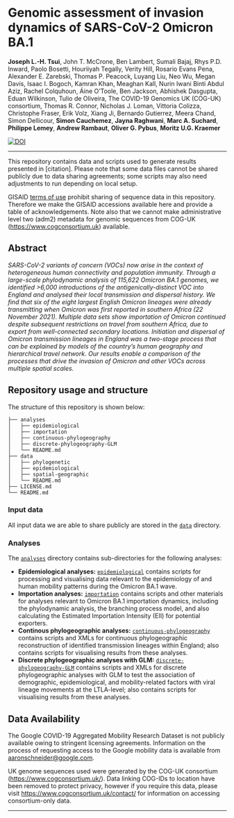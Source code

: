 # Genomic assessment of invasion dynamics of SARS-CoV-2 Omicron BA.1

​​**Joseph L.-H. Tsui**, John T. McCrone, Ben Lambert, Sumali Bajaj, Rhys P.D. Inward, Paolo Bosetti, Houriiyah Tegally, Verity Hill, Rosario Evans Pena, Alexander E. Zarebski, Thomas P. Peacock, Luyang Liu, Neo Wu, Megan Davis, Isaac I. Bogoch, Kamran Khan, Meaghan Kall, Nurin Iwani Binti Abdul Aziz, Rachel Colquhoun, Áine O’Toole, Ben Jackson, Abhishek Dasgupta, Eduan Wilkinson, Tulio de Oliveira, The COVID-19 Genomics UK (COG-UK) consortium, Thomas R. Connor, Nicholas J. Loman, Vittoria Colizza, Christophe Fraser, Erik Volz, Xiang Ji, Bernardo Gutierrez, Meera Chand, Simon Dellicour, **Simon Cauchemez**, **Jayna Raghwani**, **Marc A. Suchard**, **Philippe Lemey**, **Andrew Rambaut**, **Oliver G. Pybus**, **Moritz U.G. Kraemer**

[![DOI](https://zenodo.org/badge/638929927.svg)](https://zenodo.org/badge/latestdoi/638929927)

---

This repository contains data and scripts used to generate results
presented in [citation]. Please note that some data files cannot be shared publicly due to data sharing agreements; some scripts may also need adjustments to run depending on local setup.

GISAID [terms of use](https://www.gisaid.org/registration/terms-of-use/) prohibit sharing of sequence data in this repository. Therefore we make the GISAID accessions available here and provide a table of acknowledgements. Note also that we cannot make administrative level two (adm2) metadata for genomic sequences from COG-UK (https://www.cogconsortium.uk) available.

## Abstract

_SARS-CoV-2 variants of concern (VOCs) now arise in the context of heterogeneous human connectivity and population immunity. Through a large-scale phylodynamic analysis of 115,622 Omicron BA.1 genomes, we identified >6,000 introductions of the antigenically-distinct VOC into England and analysed their local transmission and dispersal history. We find that six of the eight largest English Omicron lineages were already transmitting when Omicron was first reported in southern Africa (22 November 2021). Multiple data sets show importation of Omicron continued despite subsequent restrictions on travel from southern Africa, due to export from well-connected secondary locations. Initiation and dispersal of Omicron transmission lineages in England was a two-stage process that can be explained by models of the country’s human geography and hierarchical travel network. Our results enable a comparison of the processes that drive the invasion of Omicron and other VOCs across multiple spatial scales._

## Repository usage and structure

The structure of this repository is shown below:

```
├── analyses
│   ├── epidemiological
│   ├── importation
│   ├── continuous-phylogeography
│   ├── discrete-phylogeography-GLM
│   └── README.md
├── data
│   ├── phylogenetic
│   ├── epidemiological
│   ├── spatial-geographic
│   └── README.md
├── LICENSE.md
└── README.md
```

### Input data

All input data we are able to share publicly are stored in the [`data`](data/) directory.

### Analyses

The [`analyses`](analyses/) directory contains sub-directories for the following analyses:

- **Epidemiological analyses:** [`epidemiological`](analyses/epidemiological/) contains scripts for processing and visualising data relevant to the epidemiology of and human mobility patterns during the Omicron BA.1 wave.
- **Importation analyses:** [`importation`](analyses/importation/) contains scripts and other materials for analyses relevant to Omicron BA.1 importation dynamics, including the phylodynamic analysis, the branching process model, and also calculating the Estimated Importation Intensity (EII) for potential exporters.
- **Continous phylogeographic analyses:** [`continuous-phylogeography`](analyses/continuous-phylogeography/) contains scripts and XMLs for continuous phylogeographic reconstruction of identified transmission lineages within England; also contains scripts for visualising results from these analyses.
- **Discrete phylogeographic analyses with GLM:** [`discrete-phylogeography-GLM`](analyses/discrete-phylogeography-GLM/) contains scripts and XMLs for discrete phylogeographic analyses with GLM to test the association of demographic, epidemiological, and mobility-related factors with viral lineage movements at the LTLA-level; also contains scripts for visualising results from these analyses.

## Data Availability

The Google COVID-19 Aggregated Mobility Research Dataset is not publicly available owing to stringent licensing agreements. Information on the process of requesting access to the Google mobility data is available from aaronschneider@google.com.

UK genome sequences used were generated by the COG-UK consortium (https://www.cogconsortium.uk/). Data linking COG-IDs to location have been removed to protect privacy, however if you require this data, please visit https://www.cogconsortium.uk/contact/ for information on accessing consortium-only data.

---
